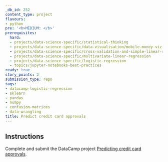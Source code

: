```yaml
---
_db_id: 252
content_type: project
flavours:
- python
pre: '<b>MEDIUM: </b>'
prerequisites:
  hard:
  - projects/data-science-specific/statistical-thinking
  - projects/data-science-specific/data-visualisation/mobile-money-viz
  - projects/data-science-specific/cross-validation-and-simple-linear-regression
  - projects/data-science-specific/multivariate-linear-regression
  - projects/data-science-specific/logistic-regression
  - topics/jupyter-notebooks-best-practices
ready: true
story_points: 2
submission_type: repo
tags:
- datacamp-logistic-regression
- sklearn
- pandas
- numpy
- confusion-matrices
- data-wrangling
title: Predict credit card approvals
---
```


## Instructions

Complete and submit the DataCamp project [Predicting credit card approvals](https://www.datacamp.com/projects/558).
